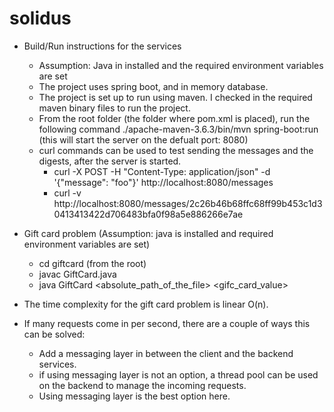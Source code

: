 # solidus

- Build/Run instructions for the services
	- Assumption: Java in installed and the required environment variables are set
	- The project uses spring boot, and in memory database. 
	- The project is set up to run using maven. I checked in the required maven binary files to run the
		project. 
	- From the root folder (the folder where pom.xml is placed), run the following command
		./apache-maven-3.6.3/bin/mvn spring-boot:run  (this will start the server on the defualt port: 8080)
	- curl commands can be used to test sending the messages and the digests, after the server is started.
		- curl -X POST -H "Content-Type: application/json" -d '{"message": "foo"}' http://localhost:8080/messages
		- curl -v http://localhost:8080/messages/2c26b46b68ffc68ff99b453c1d30413413422d706483bfa0f98a5e886266e7ae

- Gift card problem (Assumption: java is installed and required environment variables are set)
	 - cd giftcard (from the root)
	 - javac GiftCard.java
	 - java GiftCard <absolute_path_of_the_file> <gifc_card_value>

- The time complexity for the gift card problem is linear O(n).

- If many requests come in per second, there are a couple of ways this can be solved:
	- Add a messaging layer in between the client and the backend services. 
	- if using messaging layer is not an option, a thread pool can be used on the backend to manage
		the incoming requests. 
	 - Using messaging layer is the best option here.
